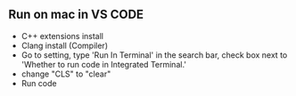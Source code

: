 ## Run on mac in VS CODE
- C++ extensions install
- Clang install (Compiler)
- Go to setting, type 'Run In Terminal' in the search bar, check box next to 'Whether to run code in Integrated Terminal.'
- change "CLS" to "clear"
- Run code

